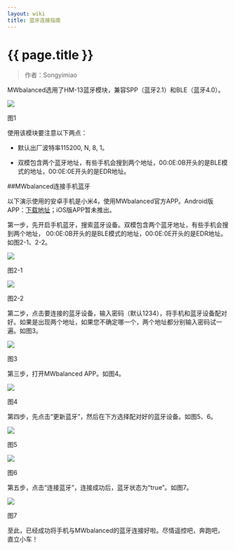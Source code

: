 ```yaml
---
layout: wiki
title: 蓝牙连接指南
---
```


# {{ page.title }}

> 作者：Songyimiao

MWbalanced选用了HM-13蓝牙模块，兼容SPP（蓝牙2.1）和BLE（蓝牙4.0）。

![](/img/wiki/bluetooth-connect-01.png)

图1

使用该模块要注意以下两点：

* 默认出厂波特率115200, N, 8, 1。

* 双模包含两个蓝牙地址，有些手机会搜到两个地址，00:0E:0B开头的是BLE模式的地址，00:0E:0E开头的是EDR地址。

##MWbalanced连接手机蓝牙

以下演示使用的安卓手机是小米4，使用MWbalanced官方APP。Android版APP：[下载地址](http://pan.baidu.com/s/1eRxOPsI)；iOS版APP暂未推出。

第一步，先开启手机蓝牙，搜索蓝牙设备。双模包含两个蓝牙地址，有些手机会搜到两个地址， 00:0E:0B开头的是BLE模式的地址，00:0E:0E开头的是EDR地址。如图2-1、2-2。

![](/img/wiki/bluetooth-connect-02-01.png)

图2-1

![](/img/wiki/bluetooth-connect-02-02.png)

图2-2

第二步，点击要连接的蓝牙设备，输入密码（默认1234），将手机和蓝牙设备配对好。如果是出现两个地址，如果您不确定哪一个，两个地址都分别输入密码试一遍。如图3。

![](/img/wiki/bluetooth-connect-03.png)

图3

第三步，打开MWbalanced APP。如图4。

![](/img/wiki/bluetooth-connect-04.png)

图4

第四步，先点击“更新蓝牙”，然后在下方选择配对好的蓝牙设备。如图5、6。

![](/img/wiki/bluetooth-connect-05.png)

图5

![](/img/wiki/bluetooth-connect-06.png)

图6

第五步，点击“连接蓝牙”，连接成功后，蓝牙状态为“true”。如图7。

![](/img/wiki/bluetooth-connect-07.png)

图7

至此，已经成功将手机与MWbalanced的蓝牙连接好啦。尽情遥控吧，奔跑吧，直立小车！